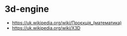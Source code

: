# 3d-engine

+ https://uk.wikipedia.org/wiki/Проєкція_(математика)
+ https://uk.wikipedia.org/wiki/X3D
